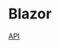 # Blazor

[API](/api/AXOpen.Components.Newcomponents.blazor.html)

<!-- TODO: Additional information about partial extensions -->